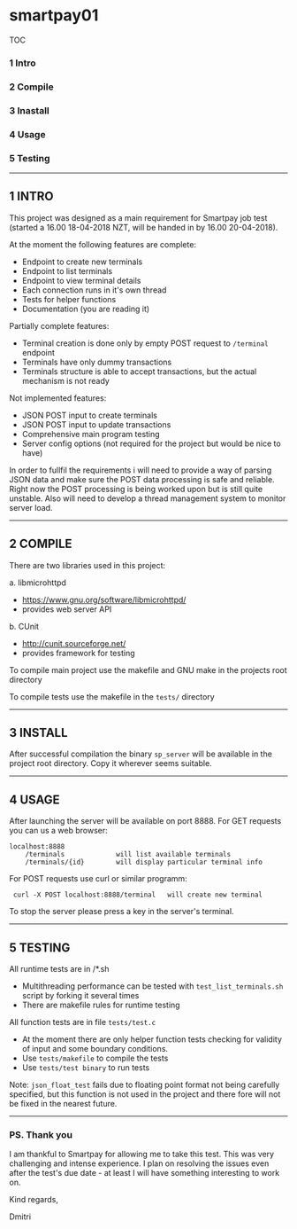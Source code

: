 # smartpay01

TOC

### 1 Intro
### 2 Compile
### 3 Inastall
### 4 Usage
### 5 Testing
---
## 1 INTRO

This project was designed as a main requirement for Smartpay job test (started a 16.00 18-04-2018 NZT, will be handed in by 16.00 20-04-2018). 

At the moment the following features are complete:
 - Endpoint to create new terminals
 - Endpoint to list terminals
 - Endpoint to view terminal details
 - Each connection runs in it's own thread
 - Tests for helper functions
 - Documentation (you are reading it)

Partially complete features:
 - Terminal creation is done only by empty POST request to `/terminal` endpoint
 - Terminals have only dummy transactions
 - Terminals structure is able to accept transactions, but the actual mechanism is not ready

Not implemented features:
 - JSON POST input to create terminals
 - JSON POST input to update transactions
 - Comprehensive main program testing
 - Server config options (not required for the project but would be nice to have)

In order to fullfil the requirements i will need to provide a way of parsing JSON data and make sure the POST data processing is safe and reliable. Right now the POST processing is being worked upon but is still quite unstable. Also will need to develop a thread management system to monitor server load. 

---
## 2 COMPILE

There are two libraries used in this project:
 
 a. libmicrohttpd 
  - https://www.gnu.org/software/libmicrohttpd/
  - provides web server API
 
 b. CUnit
  - http://cunit.sourceforge.net/
  - provides framework for testing

To compile main project use the makefile and GNU make in the projects root directory

To compile tests use the makefile in the `tests/` directory

---
## 3 INSTALL

After successful compilation the  binary `sp_server` will be available in the project root directory. Copy it wherever seems suitable.

---
## 4 USAGE

After launching the server will be available on port 8888. For GET requests you can us a web browser:
 ```
 localhost:8888
     /terminals 			will list available terminals
     /terminals/{id} 		will display particular terminal info
 ```
For POST requests use curl or similar programm:
```
 curl -X POST localhost:8888/terminal 	will create new terminal
```

To stop the server please press a key in the server's terminal. 

---
## 5 TESTING

All runtime tests are in /\*.sh
- Multithreading performance can be tested with `test_list_terminals.sh` script by forking it several times
- There are makefile rules for runtime testing

All function tests are in file `tests/test.c`
- At the moment there are only helper function tests checking for validity of input and some boundary conditions.
- Use `tests/makefile` to compile the tests
- Use `tests/test binary` to run tests

Note: `json_float_test` fails due to floating point format not being carefully specified, but this function is not used in the project and there fore will not be fixed in the nearest future.

---
### PS. Thank you

I am thankful to Smartpay for allowing me to take this test. This was very challenging and intense experience. I plan on resolving the issues even after the test's due date - at least I will have something interesting to work on.

Kind regards,

Dmitri
